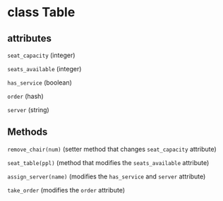 # class Table #

## attributes ##

`seat_capacity` (integer)

`seats_available` (integer)

`has_service` (boolean)

`order` (hash)

`server` (string)

## Methods ##

`remove_chair(num)` (setter method that changes `seat_capacity` attribute)

`seat_table(ppl)` (method that modifies the `seats_available` attribute)

`assign_server(name)` (modifies the `has_service` and `server` attribute)

`take_order` (modifies the `order` attribute)
